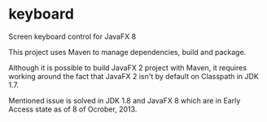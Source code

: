 keyboard
========

Screen keyboard control for JavaFX 8

This project uses Maven to manage dependencies, build and package. 

Although it is possible to build JavaFX 2 project with Maven, it requires working around the fact that JavaFX 2 isn't by default on Classpath in JDK 1.7. 

Mentioned issue is solved in JDK 1.8 and JavaFX 8 which are in Early Access state as of 8 of Ocrober, 2013.
